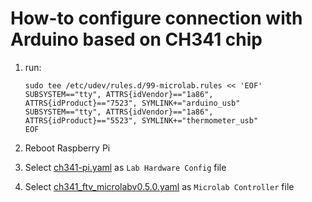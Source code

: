 # How-to configure connection with Arduino based on CH341 chip

1. run:
    ```shell
    sudo tee /etc/udev/rules.d/99-microlab.rules << 'EOF'
    SUBSYSTEM=="tty", ATTRS{idVendor}=="1a86", ATTRS{idProduct}=="7523", SYMLINK+="arduino_usb"
    SUBSYSTEM=="tty", ATTRS{idVendor}=="1a86", ATTRS{idProduct}=="5523", SYMLINK+="thermometer_usb"
    EOF
    ```

2. Reboot Raspberry Pi

3. Select [ch341-pi.yaml](../backend/data/hardware/controllerhardware/ch341-pi.yaml) as `Lab Hardware Config` file 

4. Select [ch341_ftv_microlabv0.5.0.yaml](../backend/data/hardware/labhardware/ch341_ftv_microlabv0.5.0.yaml) as `Microlab Controller` file
